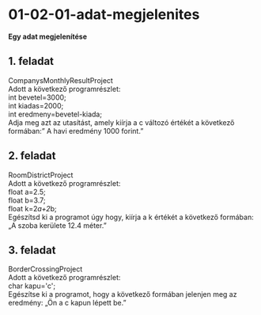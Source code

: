 # 01-02-01-adat-megjelenites
**Egy adat megjelenítése**
## 1. feladat
CompanysMonthlyResultProject<br />
Adott a következő programrészlet:<br />
int bevetel=3000;<br />
int kiadas=2000;<br />
int eredmeny=bevetel-kiada;<br />
Adja meg azt az utasítást, amely kiírja a c változó értékét a következő formában:” A havi eredmény 1000 forint.”<br />
## 2. feladat
RoomDistrictProject<br />
Adott a következő programrészlet:<br />
float a=2.5;<br />
float b=3.7;<br />
float k=2*a+2*b;<br />
Egészítsd ki a programot úgy hogy, kiírja a k értékét a következő formában: „A szoba kerülete 12.4 méter.”<br />
## 3. feladat
BorderCrossingProject<br />
Adott a következő programrészlet:<br />
char kapu='c';<br />
Egészítse ki a programot, hogy a következő formában jelenjen meg az eredmény: „Ön a c kapun lépett be.”<br />

